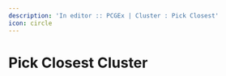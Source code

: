 ```yaml
---
description: 'In editor :: PCGEx | Cluster : Pick Closest'
icon: circle
---
```


# Pick Closest Cluster

